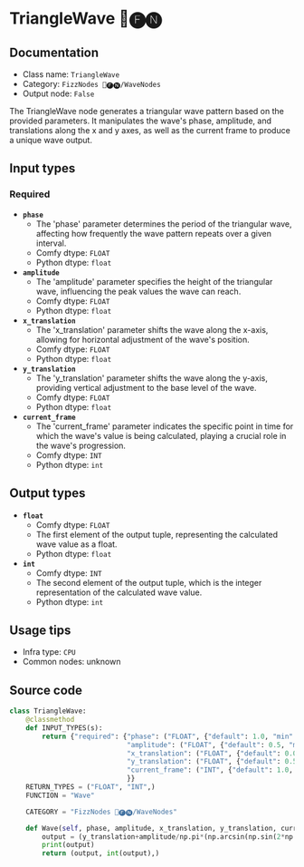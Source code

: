 # TriangleWave 📅🅕🅝
## Documentation
- Class name: `TriangleWave`
- Category: `FizzNodes 📅🅕🅝/WaveNodes`
- Output node: `False`

The TriangleWave node generates a triangular wave pattern based on the provided parameters. It manipulates the wave's phase, amplitude, and translations along the x and y axes, as well as the current frame to produce a unique wave output.
## Input types
### Required
- **`phase`**
    - The 'phase' parameter determines the period of the triangular wave, affecting how frequently the wave pattern repeats over a given interval.
    - Comfy dtype: `FLOAT`
    - Python dtype: `float`
- **`amplitude`**
    - The 'amplitude' parameter specifies the height of the triangular wave, influencing the peak values the wave can reach.
    - Comfy dtype: `FLOAT`
    - Python dtype: `float`
- **`x_translation`**
    - The 'x_translation' parameter shifts the wave along the x-axis, allowing for horizontal adjustment of the wave's position.
    - Comfy dtype: `FLOAT`
    - Python dtype: `float`
- **`y_translation`**
    - The 'y_translation' parameter shifts the wave along the y-axis, providing vertical adjustment to the base level of the wave.
    - Comfy dtype: `FLOAT`
    - Python dtype: `float`
- **`current_frame`**
    - The 'current_frame' parameter indicates the specific point in time for which the wave's value is being calculated, playing a crucial role in the wave's progression.
    - Comfy dtype: `INT`
    - Python dtype: `int`
## Output types
- **`float`**
    - Comfy dtype: `FLOAT`
    - The first element of the output tuple, representing the calculated wave value as a float.
    - Python dtype: `float`
- **`int`**
    - Comfy dtype: `INT`
    - The second element of the output tuple, which is the integer representation of the calculated wave value.
    - Python dtype: `int`
## Usage tips
- Infra type: `CPU`
- Common nodes: unknown


## Source code
```python
class TriangleWave:
    @classmethod
    def INPUT_TYPES(s):
        return {"required": {"phase": ("FLOAT", {"default": 1.0, "min": 0.0, "max": 9999.0, "step": 1.0}),
                             "amplitude": ("FLOAT", {"default": 0.5, "min": 0.0, "max": 9999.0, "step": 0.1}),
                             "x_translation": ("FLOAT", {"default": 0.0, "min": 0.0, "max": 9999.0, "step": 1.0}),
                             "y_translation": ("FLOAT", {"default": 0.5, "min": 0.0, "max": 9999.0, "step": 0.05}),
                             "current_frame": ("INT", {"default": 1.0, "min": 0.0, "max": 9999.0, "step": 1.0}),
                             }}
    RETURN_TYPES = ("FLOAT", "INT",)
    FUNCTION = "Wave"

    CATEGORY = "FizzNodes 📅🅕🅝/WaveNodes"

    def Wave(self, phase, amplitude, x_translation, y_translation, current_frame):
        output = (y_translation+amplitude/np.pi*(np.arcsin(np.sin(2*np.pi/phase*current_frame-x_translation))))
        print(output)
        return (output, int(output),)

```
